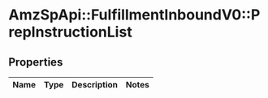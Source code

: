 # AmzSpApi::FulfillmentInboundV0::PrepInstructionList

## Properties
Name | Type | Description | Notes
------------ | ------------- | ------------- | -------------

